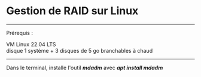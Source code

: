 # Gestion de RAID sur Linux

___

Prérequis :   

VM Linux 22.04 LTS  
disque 1 système   +    3 disques de 5 go branchables à chaud   

___

Dans le terminal, installe l'outil **_mdadm_** avec **_apt install mdadm_**  


